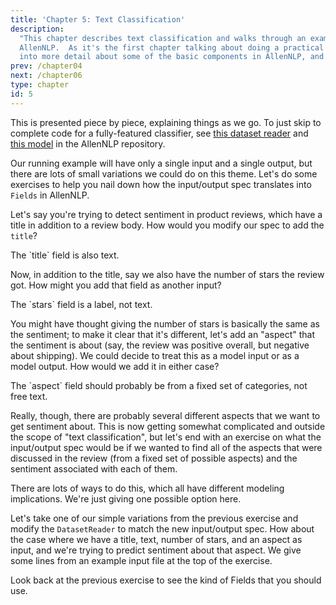 ```yaml
---
title: 'Chapter 5: Text Classification'
description:
  "This chapter describes text classification and walks through an example of how to do it with
  AllenNLP.  As it's the first chapter talking about doing a practical task with AllenNLP, it goes
  into more detail about some of the basic components in AllenNLP, and how NLP works in general."
prev: /chapter04
next: /chapter06
type: chapter
id: 5
---
```


<textblock>

This is presented piece by piece, explaining things as we go.  To just skip to complete code for a
fully-featured classifier, see [this dataset
reader](https://github.com/allenai/allennlp/blob/master/allennlp/data/dataset_readers/text_classification_json.py)
and [this
model](https://github.com/allenai/allennlp/blob/master/allennlp/models/basic_classifier.py) in the
AllenNLP repository.

</textblock>

<exercise id="1" title="What is Text Classification?" type="slides">

<slides source="chapter05/01_what_is_text_classification" />

</exercise>




<exercise id="2" title="Varying the input/output spec">

Our running example will have only a single input and a single output, but there are lots of small
variations we could do on this theme.  Let's do some exercises to help you nail down how the
input/output spec translates into `Fields` in AllenNLP.

Let's say you're trying to detect sentiment in product reviews, which have a title in addition to a
review body.  How would you modify our spec to add the `title`?

<codeblock id="chapter05/input_output/add_title" executable="false">
The `title` field is also text.
</codeblock>

Now, in addition to the title, say we also have the number of stars the review got.  How might you
add that field as another input?

<codeblock id="chapter05/input_output/add_stars" executable="false">
The `stars` field is a label, not text.
</codeblock>

You might have thought giving the number of stars is basically the same as the sentiment; to make
it clear that it's different, let's add an "aspect" that the sentiment is about (say, the review
was positive overall, but negative about shipping).  We could decide to treat this as a model input
or as a model output.  How would we add it in either case?

<codeblock id="chapter05/input_output/add_aspect" executable="false">
The `aspect` field should probably be from a fixed set of categories, not free text.
</codeblock>

Really, though, there are probably several different aspects that we want to get sentiment about.
This is now getting somewhat complicated and outside the scope of "text classification", but let's
end with an exercise on what the input/output spec would be if we wanted to find all of the aspects
that were discussed in the review (from a fixed set of possible aspects) and the sentiment
associated with each of them.

<codeblock id="chapter05/input_output/add_list" executable="false">
There are lots of ways to do this, which all have different modeling implications. We're just
giving one possible option here.
</codeblock>

</exercise>



<exercise id="3" title="Reading Data" type="slides">

<slides source="chapter05/03_reading_data" />

</exercise>




<exercise id="4" title="Varying the input/output spec - modifying the DatasetReader">

Let's take one of our simple variations from the previous exercise and modify the `DatasetReader`
to match the new input/output spec.  How about the case where we have a title, text, number of
stars, and an aspect as input, and we're trying to predict sentiment about that aspect.  We give
some lines from an example input file at the top of the exercise.

<codeblock id="chapter05/input_output_reader/add_fields">
Look back at the previous exercise to see the kind of Fields that you should use.
</codeblock>

</exercise>



<exercise id="5" title="Designing a model" type="slides">

<slides source="chapter05/05_designing_a_model" />

</exercise>



<exercise id="6" title="Implementing the model - the constructor" type="slides">

<slides source="chapter05/06_model_constructor" />

</exercise>



<exercise id="7" title="Implementing the model - the forward method" type="slides">

<slides source="chapter05/07_model_forward" />

</exercise>
